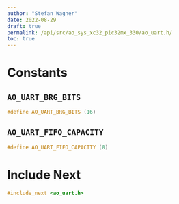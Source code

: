 ```yaml
---
author: "Stefan Wagner"
date: 2022-08-29
draft: true
permalink: /api/src/ao_sys_xc32_pic32mx_330/ao_uart.h/
toc: true
---
```


# Constants

## `AO_UART_BRG_BITS`

```c
#define AO_UART_BRG_BITS (16)
```

## `AO_UART_FIFO_CAPACITY`

```c
#define AO_UART_FIFO_CAPACITY (8)
```

# Include Next

```c
#include_next <ao_uart.h>
```
